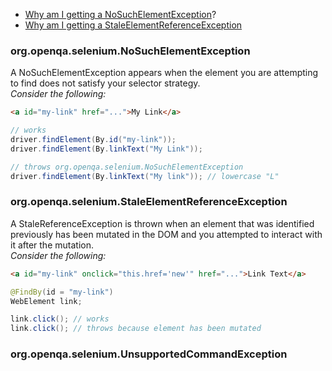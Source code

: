 - [Why am I getting a NoSuchElementException](#orgopenqaseleniumnosuchelementexception)?
- [Why am I getting a StaleElementReferenceException](#orgopenqaseleniumstaleelementreferenceexception)
  
  
  
  
### org.openqa.selenium.NoSuchElementException

A NoSuchElementException appears when the element you are attempting to find does not satisfy your selector strategy.  
*Consider the following:*

```html
<a id="my-link" href="...">My Link</a>
```

```java
// works
driver.findElement(By.id("my-link"));
driver.findElement(By.linkText("My Link"));

// throws org.openqa.selenium.NoSuchElementException
driver.findElement(By.linkText("My link")); // lowercase "L"
```

### org.openqa.selenium.StaleElementReferenceException

A StaleReferenceException is thrown when an element that was identified previously has been mutated in the DOM and you attempted to interact with it after the mutation.  
*Consider the following:*

```html
<a id="my-link" onclick="this.href='new'" href="...">Link Text</a>
```

```java
@FindBy(id = "my-link")
WebElement link;

link.click(); // works
link.click(); // throws because element has been mutated
```

### org.openqa.selenium.UnsupportedCommandException